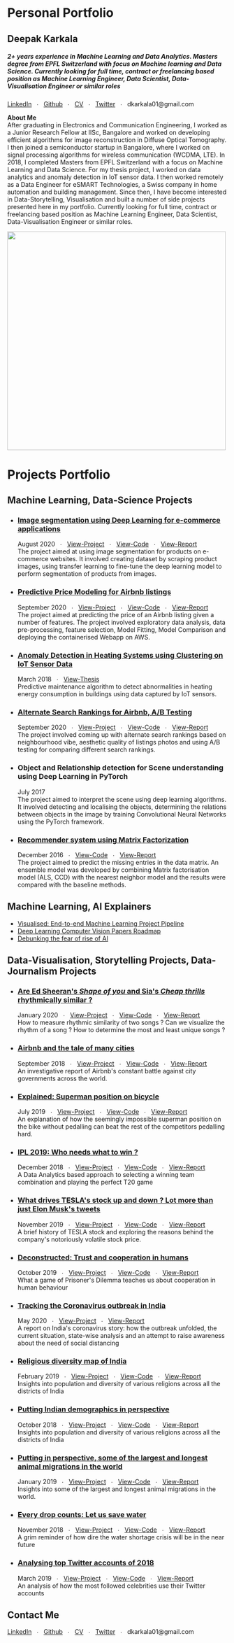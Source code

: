 # Personal Portfolio

## Deepak Karkala
<h5>2+ years experience in Machine Learning and Data Analytics. Masters degree from EPFL Switzerland with focus on Machine learning and Data Science. Currently looking for full time, contract or freelancing based position as Machine Learning Engineer, Data Scientist, Data-Visualisation Engineer or similar roles</h5>

<p>
<a href="https://linkedin.com/in/deepak-karkala-3465684b">LinkedIn</a> &nbsp &#8729 &nbsp <a href="https://github.com/deepak-karkala/">Github</a> &nbsp &#8729 &nbsp <a href="http://deepakkarkala.com/docs/cv_deepak-karkala.pdf">CV</a> &nbsp &#8729 &nbsp <a href="https://twitter.com/deepak_karkala">Twitter</a> &nbsp &#8729 &nbsp dkarkala01@gmail.com
</p>

<p>  
<b>About Me</b><br/>
After graduating in Electronics and Communication Engineering, I worked as a Junior Research Fellow at IISc, Bangalore and worked on developing efficient algorithms for image reconstruction in Diffuse Optical Tomography. I then joined a semiconductor startup in Bangalore, where I worked on signal processing algorithms for wireless communication (WCDMA, LTE). In 2018, I completed Masters from EPFL Switzerland with a focus on Machine Learning and Data Science. For my thesis project, I worked on data analytics and anomaly detection in IoT sensor data. I then worked remotely as a Data Engineer for eSMART Technologies, a Swiss company in home automation and building management. Since then, I have become interested in Data-Storytelling, Visualisation and built a number of side projects presented here in my portfolio. Currently looking for full time, contract or freelancing based position as Machine Learning Engineer, Data Scientist, Data-Visualisation Engineer or similar roles.
</p>
<img src="docs/about_me.jpg" width="500"></img>


# Projects Portfolio

## Machine Learning, Data-Science Projects
<ul>
  
  <li>
    <h3><a href="http://deepakkarkala.com/docs/articles/machine_learning/ecommerce_image_segmentation/about/index.html">Image segmentation using Deep Learning for e-commerce applications</a></h3>
    <div id="toolbar" class="btn-toolbar">
        August 2020 &nbsp &#8729 &nbsp <a href="http://ec2-65-0-106-104.ap-south-1.compute.amazonaws.com/" class="button">View-Project</a> &nbsp &#8729 &nbsp <a href="https://github.com/deepak-karkala/product-segmentation-ecommerce" class="button">View-Code</a> &nbsp &#8729 &nbsp <a href="http://deepakkarkala.com/docs/articles/machine_learning/ecommerce_image_segmentation/about/index.html" class="button">View-Report</a>
    </div>
    The project aimed at using image segmentation for products on e-commerce websites. It involved creating dataset by scraping product images, using transfer learning to fine-tune the deep learning model to perform segmentation of products from images.
  </li>
  
  
  <li>
    <h3><a href="http://deepakkarkala.com/docs/articles/machine_learning/airbnb_price_modeling/about/index.html">Predictive Price Modeling for Airbnb listings</a></h3>
    <div id="toolbar" class="btn-toolbar">
        September 2020 &nbsp &#8729 &nbsp <a href="http://ec2-65-0-106-104.ap-south-1.compute.amazonaws.com:5000/" class="button">View-Project</a> &nbsp &#8729 &nbsp <a href="https://github.com/deepak-karkala/airbnb-data-science/tree/master/webapp_predict_price" class="button">View-Code</a> &nbsp &#8729 &nbsp <a href="http://deepakkarkala.com/docs/articles/machine_learning/airbnb_price_modeling/about/index.html" class="button">View-Report</a>
    </div>
    The project aimed at predicting the price of an Airbnb listing given a number of features. The project involved exploratory data analysis, data pre-processing, feature selection, Model Fitting, Model Comparison and deploying the containerised Webapp on AWS.
  </li>
  
  
  <li>
    <h3><a href="http://deepakkarkala.com/docs/articles/machine_learning/anomaly_detection/thesis.pdf">Anomaly Detection in Heating Systems using Clustering on IoT Sensor Data</a></h3>
    <div id="toolbar" class="btn-toolbar">
        March 2018 &nbsp &#8729 &nbsp <a href="http://deepakkarkala.com/docs/articles/machine_learning/anomaly_detection/thesis.pdf" class="button">View-Thesis</a>
    </div>
    Predictive maintenance algorithm to detect abnormalities in heating energy consumption in buildings using data captured by IoT sensors.
  </li>
  
  
  <li>
    <h3><a href="http://deepakkarkala.com/docs/articles/machine_learning/airbnb_alternate_search/about/index.html">Alternate Search Rankings for Airbnb, A/B Testing</a></h3>
    <div id="toolbar" class="btn-toolbar">
        September 2020 &nbsp &#8729 &nbsp <a href="http://ec2-65-0-106-104.ap-south-1.compute.amazonaws.com:5002/" class="button">View-Project</a> &nbsp &#8729 &nbsp <a href="https://github.com/deepak-karkala/airbnb-data-science/tree/master/webapp_alternate_search_top/webapp_alternate_search" class="button">View-Code</a> &nbsp &#8729 &nbsp <a href="http://deepakkarkala.com/docs/articles/machine_learning/airbnb_alternate_search/about/index.html" class="button">View-Report</a>
    </div>
    The project involved coming up with alternate search rankings based on neighbourhood vibe, aesthetic quality of listings photos and using A/B testing for comparing different search rankings.
  </li>
  
  
  <li>
    <h3>Object and Relationship detection for Scene understanding using Deep Learning in PyTorch</h3>
    <div id="toolbar" class="btn-toolbar">
        July 2017
    </div>
   The project aimed to interpret the scene using deep learning algorithms. It involved detecting and localising the objects, determining the relations between objects in the image by training Convolutional Neural Networks using the PyTorch framework.
  </li>
  
  
  <li>
    <h3><a href="http://deepakkarkala.com/docs/articles/machine_learning/recommender_system/recommender_system.pdf">Recommender system using Matrix Factorization</a></h3>
    <div id="toolbar" class="btn-toolbar">
        December 2016 &nbsp &#8729 &nbsp <a href="https://github.com/deepak-karkala/PCML_project2" class="button">View-Code</a> &nbsp &#8729 &nbsp <a href="http://deepakkarkala.com/docs/articles/machine_learning/recommender_system/recommender_system.pdf" class="button">View-Report</a>
    </div>
    The project aimed to predict the missing entries in the data matrix. An ensemble model was developed by combining Matrix factorisation model (ALS, CCD) with the nearest neighbor model and the results were compared with the baseline methods.
  </li>
  
  
  
</ul>


## Machine Learning, AI Explainers
<ul>
  <li><a href="http://deepakkarkala.com/docs/articles/machine_learning/ml_pipeline_visualised/about/index.html">Visualised: End-to-end Machine Learning Project Pipeline</a></li>
  <li><a href="http://deepakkarkala.com/docs/articles/machine_learning/deep_learning_vision_papers/about/index.html">Deep Learning Computer Vision Papers Roadmap</a></li>
  <li><a href="http://deepakkarkala.com/docs/articles/state_of_AI/code/index.html">Debunking the fear of rise of AI</a></li>
</ul>


## Data-Visualisation, Storytelling Projects, Data-Journalism Projects
<ul>
  
  <li>
    <h3><a href="http://deepakkarkala.com/docs/articles/music/code/index.html">Are Ed Sheeran's <em>Shape of you</em> and Sia's <em>Cheap thrills</em> rhythmically similar ?</a></h3>
    <div id="toolbar" class="btn-toolbar">
        January 2020 &nbsp &#8729 &nbsp <a href="http://deepakkarkala.com/docs/articles/music/code/index.html" class="button">View-Project</a> &nbsp &#8729 &nbsp <a href="https://github.com/deepak-karkala/portfolio/tree/master/docs/articles/music/code" class="button">View-Code</a> &nbsp &#8729 &nbsp <a href="http://deepakkarkala.com/docs/articles/music/about/index.html" class="button">View-Report</a>
    </div>
    How to measure rhythmic similarity of two songs ? Can we visualize the rhythm of a song ? How to determine the most and least unique songs ?
  </li>
  
  
  <li>
    <h3><a href="http://deepakkarkala.com/docs/articles/airbnb/code/index.html">Airbnb and the tale of many cities</a></h3>
    <div id="toolbar" class="btn-toolbar">
        September 2018 &nbsp &#8729 &nbsp <a href="http://deepakkarkala.com/docs/articles/airbnb/code/index.html" class="button">View-Project</a> &nbsp &#8729 &nbsp <a href="https://github.com/deepak-karkala/portfolio/tree/master/docs/articles/airbnb/code" class="button">View-Code</a> &nbsp &#8729 &nbsp <a href="http://deepakkarkala.com/docs/articles/airbnb/about/index.html" class="button">View-Report</a>
    </div>
    An investigative report of Airbnb's constant battle against city governments across the world.
  </li>
  
  
  <li>
    <h3><a href="http://deepakkarkala.com/docs/articles/bicycle_physics_explained/code/index.html">Explained: Superman position on bicycle</a></h3>
    <div id="toolbar" class="btn-toolbar">
        July 2019 &nbsp &#8729 &nbsp <a href="http://deepakkarkala.com/docs/articles/bicycle_physics_explained/code/index.html" class="button">View-Project</a> &nbsp &#8729 &nbsp <a href="https://github.com/deepak-karkala/portfolio/tree/master/docs/articles/bicycle_physics_explained" class="button">View-Code</a> &nbsp &#8729 &nbsp <a href="http://deepakkarkala.com/docs/articles/bicycle_physics_explained/about/index.html" class="button">View-Report</a>
    </div>
    An explanation of how the seemingly impossible superman position on the bike without pedalling can beat the rest of the competitors pedalling hard.
  </li>
  
  
  <li>
    <h3><a href="http://deepakkarkala.com/docs/articles/cricket_sabermetrics/code/index.html">IPL 2019: Who needs what to win ?</a></h3>
    <div id="toolbar" class="btn-toolbar">
        December 2018 &nbsp &#8729 &nbsp <a href="http://deepakkarkala.com/docs/articles/cricket_sabermetrics/code/index.html" class="button">View-Project</a> &nbsp &#8729 &nbsp <a href="https://github.com/deepak-karkala/portfolio/tree/master/docs/articles/cricket_sabermetrics" class="button">View-Code</a> &nbsp &#8729 &nbsp <a href="http://deepakkarkala.com/docs/articles/cricket_sabermetrics/about/index.html" class="button">View-Report</a>
    </div>
    A Data Analytics based approach to selecting a winning team combination and playing the perfect T20 game
  </li>
  
  
  <li>
    <h3><a href="http://deepakkarkala.com/docs/articles/tesla_stock/code/index.html">What drives TESLA's stock up and down ? Lot more than just Elon Musk's tweets</a></h3>
    <div id="toolbar" class="btn-toolbar">
        November 2019 &nbsp &#8729 &nbsp <a href="http://deepakkarkala.com/docs/articles/tesla_stock/code/index.html" class="button">View-Project</a> &nbsp &#8729 &nbsp <a href="https://github.com/deepak-karkala/portfolio/tree/master/docs/articles/tesla_stock/code" class="button">View-Code</a> &nbsp &#8729 &nbsp <a href="http://deepakkarkala.com/docs/articles/tesla_stock/about/index.html" class="button">View-Report</a>
    </div>
    A brief history of TESLA stock and exploring the reasons behind the company's notoriously volatile stock price.
  </li>
  
  
  <li>
    <h3><a href="http://deepakkarkala.com/docs/articles/cooperation/code/index.html">Deconstructed: Trust and cooperation in humans</a></h3>
    <div id="toolbar" class="btn-toolbar">
        October 2019 &nbsp &#8729 &nbsp <a href="http://deepakkarkala.com/docs/articles/cooperation/code/index.html" class="button">View-Project</a> &nbsp &#8729 &nbsp <a href="https://github.com/deepak-karkala/portfolio/tree/master/docs/articles/cooperation" class="button">View-Code</a> &nbsp &#8729 &nbsp <a href="http://deepakkarkala.com/docs/articles/cooperation/about/index.html" class="button">View-Report</a>
    </div>
    What a game of Prisoner's Dilemma teaches us about cooperation in human behaviour
  </li>
  
  
  <li>
    <h3><a href="http://deepakkarkala.com/docs/articles/covid19_india_story/code/index.html">Tracking the Coronavirus outbreak in India</a></h3>
    <div id="toolbar" class="btn-toolbar">
        May 2020 &nbsp &#8729 &nbsp <a href="http://deepakkarkala.com/docs/articles/covid19_india_story/code/index.html" class="button">View-Project</a> &nbsp &#8729 &nbsp <a href="http://deepakkarkala.com/docs/articles/covid19_india_story/about/index.html" class="button">View-Report</a>
    </div>
    A report on India's coronavirus story: how the outbreak unfolded, the current situation, state-wise analysis and an attempt to raise awareness about the need of social distancing
  </li>
  
  
  <li>
    <h3><a href="http://deepakkarkala.com/docs/articles/india_religion/code/index.html">Religious diversity map of India</a></h3>
    <div id="toolbar" class="btn-toolbar">
        February 2019 &nbsp &#8729 &nbsp <a href="http://deepakkarkala.com/docs/articles/india_religion/code/index.html" class="button">View-Project</a> &nbsp &#8729 &nbsp <a href="https://github.com/deepak-karkala/portfolio/tree/master/docs/articles/india_religion" class="button">View-Code</a> &nbsp &#8729 &nbsp <a href="http://deepakkarkala.com/docs/articles/india_religion/about/index.html" class="button">View-Report</a>
    </div>
    Insights into population and diversity of various religions across all the districts of India
  </li>
  
  
  <li>
    <h3><a href="http://deepakkarkala.com/docs/articles/india_demographics/code/index.html">Putting Indian demographics in perspective</a></h3>
    <div id="toolbar" class="btn-toolbar">
        October 2018 &nbsp &#8729 &nbsp <a href="http://deepakkarkala.com/docs/articles/india_demographics/code/index.html" class="button">View-Project</a> &nbsp &#8729 &nbsp <a href="https://github.com/deepak-karkala/portfolio/tree/master/docs/articles/india_demographics" class="button">View-Code</a> &nbsp &#8729 &nbsp <a href="http://deepakkarkala.com/docs/articles/india_demographics/about/index.html" class="button">View-Report</a>
    </div>
    Insights into population and diversity of various religions across all the districts of India
  </li>
  
  
  <li>
    <h3><a href="http://deepakkarkala.com/docs/articles/migration/code/index.html">Putting in perspective, some of the largest and longest animal migrations in the world</a></h3>
    <div id="toolbar" class="btn-toolbar">
        January 2019 &nbsp &#8729 &nbsp <a href="http://deepakkarkala.com/docs/articles/migration/code/index.html" class="button">View-Project</a> &nbsp &#8729 &nbsp <a href="https://github.com/deepak-karkala/portfolio/tree/master/docs/articles/migration" class="button">View-Code</a> &nbsp &#8729 &nbsp <a href="http://deepakkarkala.com/docs/articles/migration/about/index.html" class="button">View-Report</a>
    </div>
    Insights into some of the largest and longest animal migrations in the world.
  </li>
  
  
  <li>
    <h3><a href="http://deepakkarkala.com/docs/articles/water/code/index.html">Every drop counts: Let us save water</a></h3>
    <div id="toolbar" class="btn-toolbar">
        November 2018 &nbsp &#8729 &nbsp <a href="http://deepakkarkala.com/docs/articles/water/code/index.html" class="button">View-Project</a> &nbsp &#8729 &nbsp <a href="https://github.com/deepak-karkala/portfolio/tree/master/docs/articles/water" class="button">View-Code</a> &nbsp &#8729 &nbsp <a href="http://deepakkarkala.com/docs/articles/water/about/index.html" class="button">View-Report</a>
    </div>
    A grim reminder of how dire the water shortage crisis will be in the near future
  </li>
  
  
  <li>
    <h3><a href="http://deepakkarkala.com/docs/articles/twitter_analysis/code/index.html">Analysing top Twitter accounts of 2018</a></h3>
    <div id="toolbar" class="btn-toolbar">
        March 2019 &nbsp &#8729 &nbsp <a href="http://deepakkarkala.com/docs/articles/twitter_analysis/code/index.html" class="button">View-Project</a> &nbsp &#8729 &nbsp <a href="https://github.com/deepak-karkala/portfolio/tree/master/docs/articles/twitter_analysis/code" class="button">View-Code</a> &nbsp &#8729 &nbsp <a href="http://deepakkarkala.com/docs/articles/twitter_analysis/about/index.html" class="button">View-Report</a>
    </div>
    An analysis of how the most followed celebrities use their Twitter accounts
  </li>
  
  
</ul>


## Contact Me
<p>
<a href="https://linkedin.com/in/deepak-karkala-3465684b">LinkedIn</a> &nbsp &#8729 &nbsp <a href="https://github.com/deepak-karkala/">Github</a> &nbsp &#8729 &nbsp <a href="http://deepakkarkala.com/docs/cv_deepak-karkala.pdf">CV</a> &nbsp &#8729 &nbsp <a href="https://twitter.com/deepak_karkala">Twitter</a> &nbsp &#8729 &nbsp dkarkala01@gmail.com
</p>
